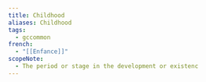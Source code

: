 ```yaml
---
title: Childhood
aliases: Childhood
tags:
  - gccommon
french:
  - "[[Enfance]]"
scopeNote:
  - The period or stage in the development or existenc
---
```


